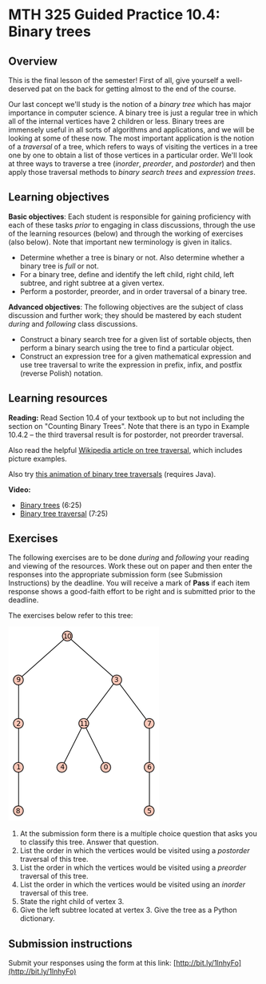 # MTH 325 Guided Practice 10.4: Binary trees

## Overview

This is the final lesson of the semester! First of all, give yourself a well-deserved pat on the back for getting almost to the end of the course. 

Our last concept we'll study is the notion of a _binary tree_ which has major importance in computer science. A binary tree is just a regular tree in which all of the internal vertices have 2 children or less. Binary trees are immensely useful in all sorts of algorithms and applications, and we will be looking at some of these now. The most important application is the notion of a _traversal_ of a tree, which refers to ways of visiting the vertices in a tree one by one to obtain a list of those vertices in a particular order. We'll look at three ways to traverse a tree (_inorder_, _preorder_, and _postorder_) and then apply those traversal methods to _binary search trees_ and _expression trees_.  

## Learning objectives

__Basic objectives__: Each student is responsible for gaining proficiency with each of these tasks _prior_ to engaging in class discussions, through the use of the learning resources (below) and through the working of exercises (also below). Note that important new terminology is given in italics. 

+ Determine whether a tree is binary or not. Also determine whether a binary tree is _full_ or not. 
+ For a binary tree, define and identify the left child, right child, left subtree, and right subtree at a given vertex.
+ Perform a postorder, preorder, and in order traversal of a binary tree.

__Advanced objectives__: The following objectives are the subject of class discussion and further work; they should be mastered by each student _during_ and _following_ class discussions. 

+ Construct a binary search tree for a given list of sortable objects, then perform a binary search using the tree to find a particular object. 
+ Construct an expression tree for a given mathematical expression and use tree traversal to write the expression in prefix, infix, and postfix (reverse Polish) notation.

## Learning resources 

__Reading:__ Read Section 10.4 of your textbook up to but not including the section on "Counting Binary Trees". Note that there is an typo in Example 10.4.2 – the third traversal result is for postorder, not preorder traversal. 

Also read the helpful [Wikipedia article on tree traversal](http://en.wikipedia.org/wiki/Tree_traversal), which includes picture examples.

Also try [this animation of binary tree traversals](http://www.cosc.canterbury.ac.nz/mukundan/dsal/BTree.html) (requires Java).


__Video:__ 

+ [Binary trees](http://www.youtube.com/watch?v=7HEAGmb78WE) (6:25)
+ [Binary tree traversal](https://www.youtube.com/watch?v=GsrPQ32sPTI) (7:25)
 
## Exercises

The following exercises are to be done _during_ and _following_ your reading and viewing of the resources. Work these out on paper and then enter the responses into the appropriate submission form (see Submission Instructions) by the deadline. You will receive a mark of __Pass__ if each item response shows a good-faith effort to be right and is submitted prior to the deadline. 

The exercises below refer to this tree:

<img src="gp104-tree.png"> 


1. At the submission form there is a multiple choice question that asks you to classify this tree. Answer that question. 
2. List the order in which the vertices would be visited using a _postorder_ traversal of this tree. 
3. List the order in which the vertices would be visited using a _preorder_ traversal of this tree. 
4. List the order in which the vertices would be visited using an _inorder_ traversal of this tree. 
5. State the right child of vertex 3. 
6. Give the left subtree located at vertex 3. Give the tree as a Python dictionary. 


## Submission instructions

Submit your responses using the form at this link: [http://bit.ly/1lnhyFo](http://bit.ly/1lnhyFo)